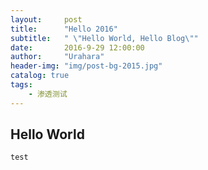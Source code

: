 ```yaml
---
layout:     post
title:      "Hello 2016"
subtitle:   " \"Hello World, Hello Blog\""
date:       2016-9-29 12:00:00
author:     "Urahara"
header-img: "img/post-bg-2015.jpg"
catalog: true
tags:
    - 渗透测试
---
```


## Hello World


```
test
```

